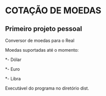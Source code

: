 # COTAÇÃO DE MOEDAS

## Primeiro projeto pessoal

Conversor de moedas para o Real

Moedas suportadas até o momento:

*- Dólar

*- Euro

*- Libra

Executável do programa no diretório dist.
